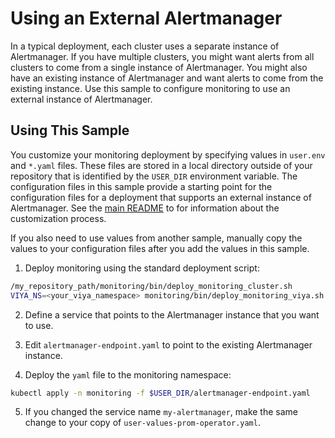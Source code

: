# Using an External Alertmanager

In a typical deployment, each cluster uses a separate instance of Alertmanager. If you have multiple clusters, you might want alerts from all clusters to come from a single instance of Alertmanager. You might also have an existing instance of Alertmanager and want alerts to come from the existing instance. Use this sample to configure monitoring to use an external instance of Alertmanager.

## Using This Sample

You customize your monitoring deployment by specifying values in `user.env` and `*.yaml` files. These files are stored in a local directory outside of your repository that is identified by the `USER_DIR` environment variable. The configuration files in this sample provide a starting point for the configuration files for a deployment that supports an external instance of Alertmanager. See the 
[main README](../../README.md#customization) to for information about the customization process.

If you also need to use values from another sample, manually copy the values to your configuration files after you add the values in this sample. 

1. Deploy monitoring using the standard deployment script:

```bash
/my_repository_path/monitoring/bin/deploy_monitoring_cluster.sh
VIYA_NS=<your_viya_namespace> monitoring/bin/deploy_monitoring_viya.sh
```

2. Define a service that points to the Alertmanager instance that you want to use.

3. Edit `alertmanager-endpoint.yaml` to point to the existing Alertmanager
instance. 

4. Deploy the `yaml` file to the monitoring namespace:

```bash
kubectl apply -n monitoring -f $USER_DIR/alertmanager-endpoint.yaml
```

5. If you changed the service name `my-alertmanager`, make the same change
to your copy of `user-values-prom-operator.yaml`.



